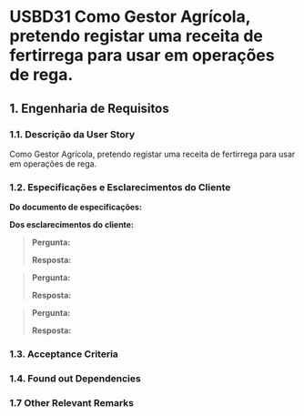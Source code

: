 # USBD31 Como Gestor Agrícola, pretendo registar uma receita de fertirrega para usar em operações de rega.
## 1. Engenharia de Requisitos

### 1.1. Descrição da User Story

Como Gestor Agrícola, pretendo registar uma receita de fertirrega para usar em operações de rega.

### 1.2. Especificações e Esclarecimentos do Cliente

**Do documento de especificações:**


**Dos esclarecimentos do cliente:**

> **Pergunta:**
>
> **Resposta:**

> **Pergunta:**
>
> **Resposta:**

> **Pergunta:**
>
> **Resposta:**

### 1.3. Acceptance Criteria


### 1.4. Found out Dependencies


### 1.7 Other Relevant Remarks

